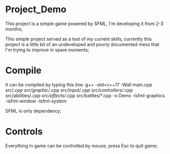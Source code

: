 # Project_Demo

This project is a simple game powered by SFML, I'm developing it from 2-3 months;

This simple project served as a test of my current skills, currently this project is a little bit of an undeveloped and poorly documented mess that I'm trying to improve in spare moments;

# Compile

It can be compiled by typing this line:
g++ -std=c++17 -Wall  main.cpp src/*.cpp src/graphic/*.cpp src/input/*.cpp src/controllers/*.cpp src/abilities/*.cpp src/effects/*.cpp src/battles/*.cpp -o Demo -lsfml-graphics -lsfml-window -lsfml-system 

SFML is only dependency;

# Controls

Everything in game can be controlled by mouse, press Esc to quit game;
